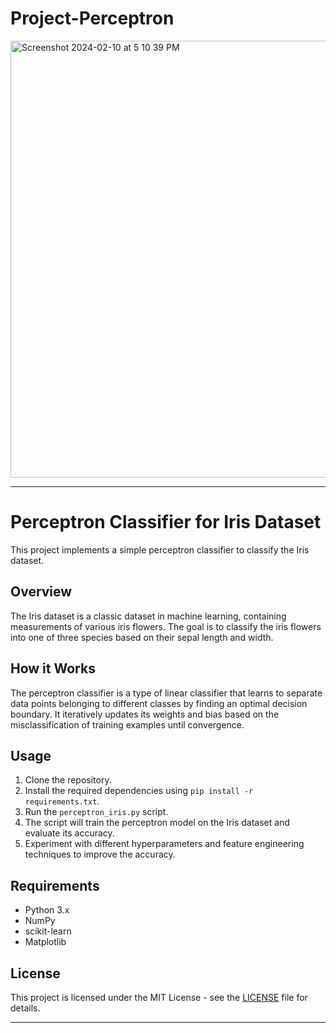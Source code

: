 # Project-Perceptron


<img width="699" alt="Screenshot 2024-02-10 at 5 10 39 PM" src="https://github.com/ilhan2316/Project-Perceptron/assets/133736567/1e2273e3-3499-4456-924d-b2525b4be0b9">

---

# Perceptron Classifier for Iris Dataset

This project implements a simple perceptron classifier to classify the Iris dataset.

## Overview

The Iris dataset is a classic dataset in machine learning, containing measurements of various iris flowers. The goal is to classify the iris flowers into one of three species based on their sepal length and width.

## How it Works

The perceptron classifier is a type of linear classifier that learns to separate data points belonging to different classes by finding an optimal decision boundary. It iteratively updates its weights and bias based on the misclassification of training examples until convergence.

## Usage

1. Clone the repository.
2. Install the required dependencies using `pip install -r requirements.txt`.
3. Run the `perceptron_iris.py` script.
4. The script will train the perceptron model on the Iris dataset and evaluate its accuracy.
5. Experiment with different hyperparameters and feature engineering techniques to improve the accuracy.

## Requirements

- Python 3.x
- NumPy
- scikit-learn
- Matplotlib

## License

This project is licensed under the MIT License - see the [LICENSE](LICENSE) file for details.

---



